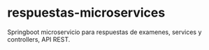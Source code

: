 # respuestas-microservices
Springboot microservicio para respuestas de examenes, services y controllers, API REST.
